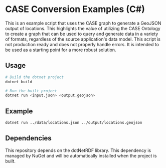 # CASE Conversion Examples (C#)

This is an example script that uses the CASE graph to generate a GeoJSON output of locations. This highlights the value
of utilizing the CASE Ontology to create a graph that can be used to query and generate data in a variety of formats,
regardless of the source application's data model. This script is not production ready and does not properly handle
errors. It is intended to be used as a starting point for a more robust solution.

## Usage

```bash
# Build the dotnet project
dotnet build

# Run the built project
dotnet run <input.json> <output.geojson>
```

## Example

```bash
dotnet run ../data/locations.json ../output/locations.geojson
```

## Dependencies
This repository depends on the dotNetRDF library. This dependency is managed by NuGet and will be automatically installed
when the project is built.
